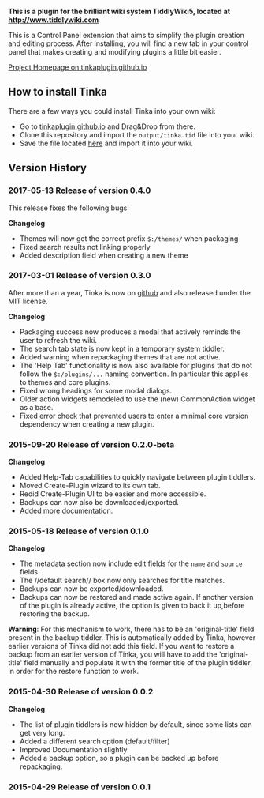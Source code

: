 
**This is a plugin for the brilliant wiki system TiddlyWiki5, located at http://www.tiddlywiki.com**

This is a Control Panel extension that aims to simplify the plugin creation and editing process. After installing, you will find a new tab in your control panel that makes creating and modifying plugins a little bit easier.

<a target="blank" href="http://tinkaplugin.github.io">Project Homepage on tinkaplugin.github.io</a>

## How to install Tinka

There are a few ways you could install Tinka into your own wiki:
* Go to <a target="blank" href="http://tinkaplugin.github.io">tinkaplugin.github.io</a> and Drag&Drop from there.
* Clone this repository and import the `output/tinka.tid` file into your wiki.
* Save the file located <a href="https://raw.githubusercontent.com/TinkaPlugin/Tinka/master/output/tinka.tid">here</a> and import it into your wiki.

## Version History

### 2017-05-13 Release of version 0.4.0

This release fixes the following bugs:

**Changelog**

* Themes will now get the correct prefix `$:/themes/` when packaging
* Fixed search results not linking properly
* Added description field when creating a new theme

### 2017-03-01 Release of version 0.3.0

After more than a year, Tinka is now on <a target="blank" href="http://tinkaplugin.github.io">github</a> and also released under the MIT license.

**Changelog**

* Packaging success now produces a modal that actively reminds the user to refresh the wiki.
* The search tab state is now kept in a temporary system tiddler.
* Added warning when repackaging themes that are not active.
* The 'Help Tab' functionality is now also available for plugins that do not follow the `$:/plugins/...` naming convention. In particular this applies to themes and core plugins.
* Fixed wrong headings for some modal dialogs.
* Older action widgets remodeled to use the (new) CommonAction widget as a base.
* Fixed error check that prevented users to enter a minimal core version dependency when creating a new plugin.

### 2015-09-20 Release of version 0.2.0-beta

**Changelog**

* Added Help-Tab capabilities to quickly navigate between plugin tiddlers.
* Moved Create-Plugin wizard to its own tab.
* Redid Create-Plugin UI to be easier and more accessible.
* Backups can now also be downloaded/exported.
* Added more documentation.

### 2015-05-18 Release of version 0.1.0

**Changelog**

* The metadata section now include edit fields for the `name` and `source` fields.
* The //default search// box now only searches for title matches.
* Backups can now be exported/downloaded.
* <div>Backups can now be restored and made active again. If another version of the plugin is already active, the option is given to back it up,before restoring the backup.


**Warning**: For this mechanism to work, there has to be an 'original-title' field present in the backup tiddler. This is automatically added by Tinka, however earlier versions of Tinka did not add this field. If you want to restore a backup from an earlier version of Tinka, you will have to add the 'original-title' field manually and populate it with the former title of the plugin tiddler, in order for the restore function to work.
</div>

### 2015-04-30 Release of version 0.0.2

**Changelog**

* The list of plugin tiddlers is now hidden by default, since some lists can get very long.
* Added a different search option (default/filter)
* Improved Documentation slightly
* Added a backup option, so a plugin can be backed up before repackaging.

   
### 2015-04-29 Release of version 0.0.1
